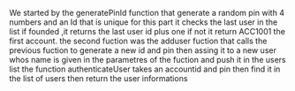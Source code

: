 We started by the generatePinId function that generate a random pin with 4 numbers and an Id that is unique for this part it checks the last user in the list if founded  ,it returns the last user id plus one if not it return ACC1001 the first account.
the second fuction was the adduser fuction that calls the previous fuction to generate a new id and pin then assing it to a new user whos name is given in the parametres of the fuction and push it in the users list 
the function  authenticateUser takes an accountid and pin then find it in the list of users then return the user informations
